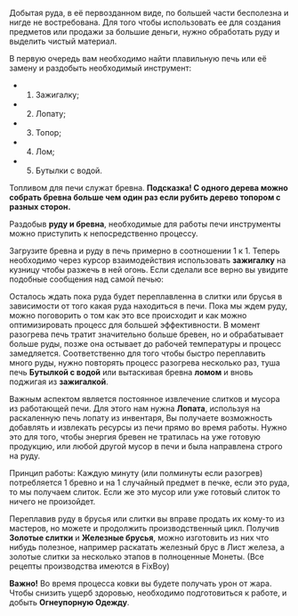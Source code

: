 Добытая руда, в её первозданном виде, по большей части бесполезна и нигде не востребована. Для того чтобы использовать ее для создания предметов или продажи за большие деньги, нужно обработать руду и выделить чистый материал.

В первую очередь вам необходимо найти плавильную печь или её замену и раздобыть необходимый инструмент: 

  - 1) Зажигалку; 
  - 2) Лопату;
  - 3) Топор;
  - 4) Лом;
  - 5) Бутылки с водой. 

Топливом для печи служат бревна. **Подсказка! С одного дерева можно собрать бревна больше чем один раз если рубить дерево топором с разных сторон.** 

Раздобыв **руду и бревна**, необходимые для работы печи инструменты можно приступить к непосредственно процессу.

Загрузите бревна и руду в печь примерно в соотношении 1 к 1. Теперь необходимо через курсор взаимодействия использовать **зажигалку** на кузницу чтобы разжечь в ней огонь. Если сделали все верно вы увидите подобные сообщения над самой печью:

Осталось ждать пока руда будет переплавленна в слитки или брусья в зависимости от того какая руда находиться в печи. Пока мы ждем руду, можно поговорить о том как это все происходит и как можно оптимизировать процесс для большей эффективности. В момент разогрева печь тратит значительно больше бревен, но и обрабатывает больше руды, позже она остывает до рабочей температуры и процесс замедляется. Соответственно для того чтобы быстро переплавить много руды, нужно повторять процесс разогрева несколько раз, туша печь  **Бутылкой с водой** или вытаскивая бревна **ломом** и вновь поджигая из **зажигалкой**. 

Важным аспектом является постоянное извлечение слитков и мусора из работающей печи. Для этого нам нужна **Лопата**, используя на раскаленную печь лопату из инвентаря, Вы получаете возможность добавлять и извлекать ресурсы из печи прямо во время работы. Нужно это для того, чтобы энергия бревен не тратилась на уже готовую продукцию, или любой другой мусор в печи и была направлена строго на руду. 

Принцип работы: Каждую минуту (или полминуты если разогрев) потребляется 1 бревно и на 1 случайный предмет в печке, если это руда, то мы получаем слиток. Если же это мусор или уже готовый слиток то ничего не произойдет.

Переплавив руду в брусья или слитки вы вправе продать их кому-то из мастеров, но можете и продолжить производственный цикл. Получив **Золотые слитки** и **Железные брусья**, можно изготовить из них что нибудь полезное, например раскатать железный брус в Лист железа, а золотые слитки за несколько этапов в полноценные Монеты. (Все рецепты производства имеются в FixBoy)

**Важно!** Во время процесса ковки вы будете получать урон от жара. Чтобы снизить ущерб здоровью, необходимо подготовиться к работе, и добыть **Огнеупорную Одежду**.
